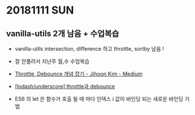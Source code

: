 # 20181111 SUN
## vanilla-utils 2개 남음 + 수업복습

- vanilla-utils
intersection, difference 하고 
throttle, sortby 남음 ! 

- 잘 안풀려서 지난주 월,수 수업복습

- [Throttle, Debounce 개념 잡기 - Jihoon Kim - Medium](https://medium.com/@progjh/throttle-debounce-%EA%B0%9C%EB%85%90-%EC%9E%A1%EA%B8%B0-19cea2e85a9f)
- [[lodash/underscore] throttle과 debounce](https://hyunseob.github.io/2016/04/24/throttle-and-debounce/)
- ES6 의 let 은 함수가 호출 될 때 마다 인덱스 i 값이 바인딩 되는 새로운 바인딩 기법
